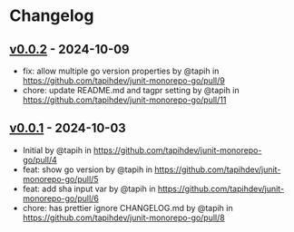# Changelog

## [v0.0.2](https://github.com/tapihdev/junit-monorepo-go/compare/v0.0.1...v0.0.2) - 2024-10-09
- fix: allow multiple go version properties by @tapih in https://github.com/tapihdev/junit-monorepo-go/pull/9
- chore: update README.md and tagpr setting by @tapih in https://github.com/tapihdev/junit-monorepo-go/pull/11

## [v0.0.1](https://github.com/tapihdev/junit-monorepo-go/commits/v0.0.1) - 2024-10-03
- Initial by @tapih in https://github.com/tapihdev/junit-monorepo-go/pull/4
- feat: show go version by @tapih in https://github.com/tapihdev/junit-monorepo-go/pull/5
- feat: add sha input var by @tapih in https://github.com/tapihdev/junit-monorepo-go/pull/6
- chore: has prettier ignore CHANGELOG.md by @tapih in https://github.com/tapihdev/junit-monorepo-go/pull/8
